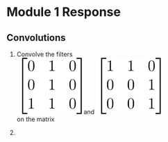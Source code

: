 # Module 1 Response

## Convolutions

1. Convolve the filters  
    ![Filter 1](Fil1.svg) and ![Filter 2](Fil2.svg)  
    on the matrix  
    
3. 
